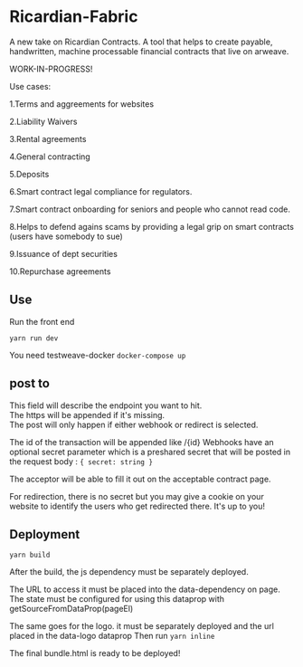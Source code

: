 # Ricardian-Fabric

A new take on Ricardian Contracts.
A tool that helps to create payable, handwritten, machine processable financial contracts that live on arweave.

WORK-IN-PROGRESS!

Use cases:

1.Terms and aggreements for websites

2.Liability Waivers

3.Rental agreements

4.General contracting

5.Deposits

6.Smart contract legal compliance for regulators.

7.Smart contract onboarding for seniors and people who cannot read code.

8.Helps to defend agains scams by providing a legal grip on smart contracts (users have somebody to sue)

9.Issuance of dept securities

10.Repurchase agreements

## Use

Run the front end

`yarn run dev`

You need testweave-docker
`docker-compose up`

## post to

This field will describe the endpoint you want to hit.  
The https will be appended if it's missing.  
The post will only happen if either webhook or redirect is selected.

The id of the transaction will be appended like /{id}
Webhooks have an optional secret parameter which is a preshared secret that will be posted in the request body :
`{ secret: string }`

The acceptor will be able to fill it out on the acceptable contract page.

For redirection, there is no secret but you may give a cookie on your website to identify the users who get redirected there. It's up to you!

## Deployment

`yarn build`

After the build, the js dependency must be separately deployed.


The URL to access it must be placed into the data-dependency on page.
The state must be configured for using this dataprop with getSourceFromDataProp(pageEl)

The same goes for the logo. it must be separately deployed and the url placed in the data-logo dataprop
Then run `yarn inline`

The final bundle.html is ready to be deployed!
